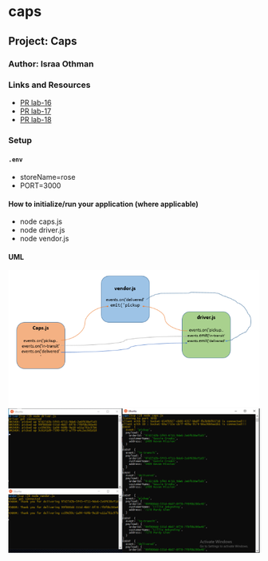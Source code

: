 # caps

## Project: Caps

### Author: Israa Othman

### Links and Resources

- [PR lab-16](https://github.com/401-advanced-javascript-israaOthman/caps/pull/2)
- [PR lab-17](https://github.com/401-advanced-javascript-israaOthman/caps/pull/3)
- [PR lab-18](https://github.com/401-advanced-javascript-israaOthman/caps/pull/4)



### Setup

#### `.env` 
   - storeName=rose
   - PORT=3000

#### How to initialize/run your application (where applicable)
- node caps.js
- node driver.js
- node vendor.js



#### UML

![UML](assets/events.PNG)
![result lab17](assets/result.PNG)

